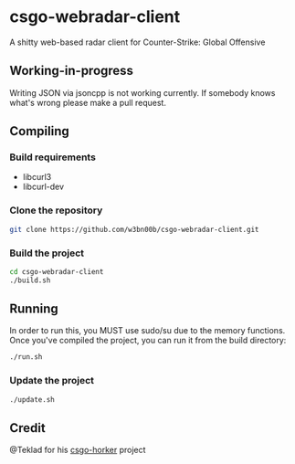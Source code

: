 # csgo-webradar-client
A shitty web-based radar client for Counter-Strike: Global Offensive

## Working-in-progress
Writing JSON via jsoncpp is not working currently. If somebody knows what's wrong please make a pull request.

## Compiling

### Build requirements

* libcurl3
* libcurl-dev

### Clone the repository
```bash
git clone https://github.com/w3bn00b/csgo-webradar-client.git
```

### Build the project
```bash
cd csgo-webradar-client
./build.sh
```

## Running
In order to run this, you MUST use sudo/su due to the memory functions.  Once you've compiled the project, you can run it from the build directory:
```bash
./run.sh
```

### Update the project
```bash
./update.sh
```

## Credit
@Teklad for his [csgo-horker](https://github.com/Teklad/csgo-horker) project
